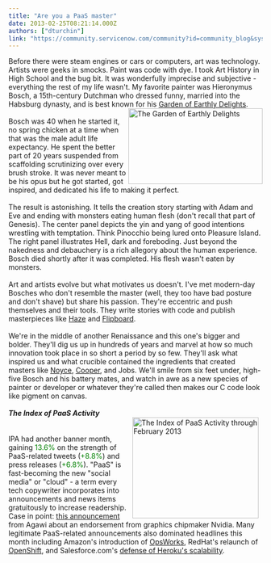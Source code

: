 ```yaml
---
title: "Are you a PaaS master"
date: 2013-02-25T08:21:14.000Z
authors: ["dturchin"]
link: "https://community.servicenow.com/community?id=community_blog&sys_id=0fecee65dbd0dbc01dcaf3231f96193b"
---
```

<p>Before there were steam engines or cars or computers, art was technology. Artists were geeks in smocks. Paint was code with dye. I took Art History in High School and the bug bit. It was wonderfully imprecise and subjective - everything the rest of my life wasn't. My favorite painter was Hieronymus Bosch, a 15th-century Dutchman who dressed funny, married into the Habsburg dynasty, and is best known for his <a title=".wikipedia.org/wiki/The_Garden_of_Earthly_Delights" href="http://en.wikipedia.org/wiki/The_Garden_of_Earthly_Delights">Garden of Earthly Delights</a>.<br /><img  class="jive-image" src="3dadd84adb5c9fc068c1fb651f96199f.iix" width="266" height="150" align="right" alt="The Garden of Earthly Delights" /><br />Bosch was 40 when he started it, no spring chicken at a time when that was the male adult life expectancy. He spent the better part of 20 years suspended from scaffolding scrutinizing over every brush stroke. It was never meant to be his opus but he got started, got inspired, and dedicated his life to making it perfect. <br /><!--break--><br />The result is astonishing. It tells the creation story starting with Adam and Eve and ending with monsters eating human flesh (don't recall that part of Genesis). The center panel depicts the yin and yang of good intentions wrestling with temptation. Think Pinocchio being lured onto Pleasure Island. The right panel illustrates Hell, dark and foreboding. Just beyond the nakedness and debauchery is a rich allegory about the human experience. Bosch died shortly after it was completed. His flesh wasn't eaten by monsters.<br /><br />Art and artists evolve but what motivates us doesn't. I've met modern-day Bosches who don't resemble the master (well, they too have bad posture and don't shave) but share his passion. They're eccentric and push themselves and their tools. They write stories with code and publish masterpieces like <a title="thaze.com/" href="http://gethaze.com/">Haze</a> and <a title="ipboard.com/" href="http://flipboard.com/">Flipboard</a>.<br /><br />We're in the middle of another Renaissance and this one's bigger and bolder. They'll dig us up in hundreds of years and marvel at how so much innovation took place in so short a period by so few. They'll ask what inspired us and what crucible contained the ingredients that created masters like <a title=".wikipedia.org/wiki/Robert_Noyce" href="http://en.wikipedia.org/wiki/Robert_Noyce">Noyce</a>, <a title=".wikipedia.org/wiki/Martin_Cooper_%28inventor%29" href="http://en.wikipedia.org/wiki/Martin_Cooper_%28inventor%29">Cooper</a>, and Jobs. We'll smile from six feet under, high-five Bosch and his battery mates, and watch in awe as a new species of painter or developer or whatever they're called then makes our C code look like pigment on canvas.<br /><br /><b><i>The Index of PaaS Activity</i></b><br /><img  class="jive-image" src="326d3bb1db14db048c8ef4621f9619c9.iix" width="250" height="200" align="right" alt="The Index of PaaS Activity through February 2013" hspace="8" /><br /><br />IPA had another banner month, gaining <font style="color:green">13.6%</font> on the strength of PaaS-related tweets (<font style="color:green">+8.8%</font>) and press releases (<font style="color:green">+6.8%</font>). "PaaS" is fast-becoming the new "social media" or "cloud" - a term every tech copywriter incorporates into announcements and news items gratuitously to increase readership. Case in point: <a title="w.cloudpro.co.uk/paas/5311/nvidia-endorsed-cloud-gaming-platform-wins-hosting-provider-support" href="http://www.cloudpro.co.uk/paas/5311/nvidia-endorsed-cloud-gaming-platform-wins-hosting-provider-support">this announcement</a> from Agawi about an endorsement from graphics chipmaker Nvidia. Many legitimate PaaS-related announcements also dominated headlines this month including Amazon's introduction of <a title="cs.aws.amazon.com/opsworks/latest/userguide/welcome.html" href="http://docs.aws.amazon.com/opsworks/latest/userguide/welcome.html">OpsWorks</a>, RedHat's relaunch of <a title="penshift.redhat.com/app/" href="https://openshift.redhat.com/app/">OpenShift</a>, and Salesforce.com's <a title="w.computerworlduk.com/news/cloud-computing/3426734/salesforcecom-responds-heroku-scalability-frustrations/" href="http://www.computerworlduk.com/news/cloud-computing/3426734/salesforcecom-responds-heroku-scalability-frustrations/">defense of Heroku's scalability</a>.</p>